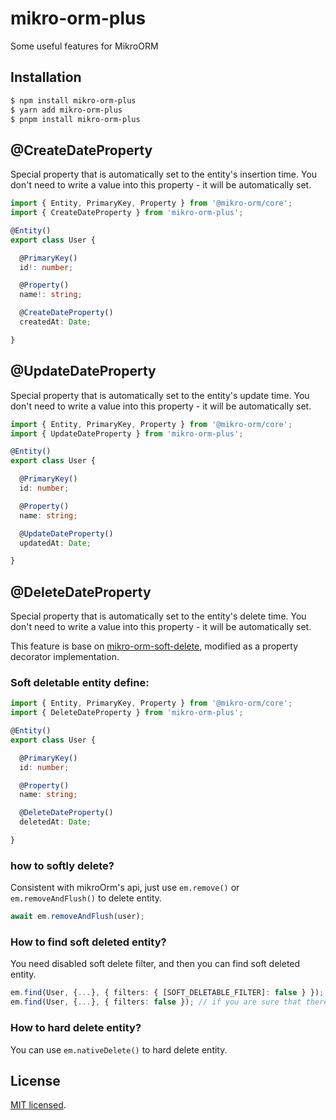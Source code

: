 # mikro-orm-plus
Some useful features for MikroORM

## Installation

```bash
$ npm install mikro-orm-plus
$ yarn add mikro-orm-plus
$ pnpm install mikro-orm-plus
```

## @CreateDateProperty
Special property that is automatically set to the entity's insertion time. You don't need to write a value into this property - it will be automatically set. 
```typescript
import { Entity, PrimaryKey, Property } from '@mikro-orm/core';
import { CreateDateProperty } from 'mikro-orm-plus';

@Entity()
export class User {

  @PrimaryKey()
  id!: number;

  @Property()
  name!: string;

  @CreateDateProperty()
  createdAt: Date;

}
```

## @UpdateDateProperty
Special property that is automatically set to the entity's update time. You don't need to write a value into this property - it will be automatically set. 
```typescript
import { Entity, PrimaryKey, Property } from '@mikro-orm/core';
import { UpdateDateProperty } from 'mikro-orm-plus';

@Entity()
export class User {

  @PrimaryKey()
  id: number;

  @Property()
  name: string;

  @UpdateDateProperty()
  updatedAt: Date;

}
```

## @DeleteDateProperty
Special property that is automatically set to the entity's delete time. You don't need to write a value into this property - it will be automatically set. 

This feature is base on [mikro-orm-soft-delete](https://github.com/TheNightmareX/mikro-orm-soft-delete), modified as a property decorator implementation.

### Soft deletable entity define: 
```typescript
import { Entity, PrimaryKey, Property } from '@mikro-orm/core';
import { DeleteDateProperty } from 'mikro-orm-plus';

@Entity()
export class User {

  @PrimaryKey()
  id: number;

  @Property()
  name: string;

  @DeleteDateProperty()
  deletedAt: Date;

}
```

### how to softly delete?
Consistent with mikroOrm's api, just use `em.remove()` or `em.removeAndFlush()` to delete entity.

```typescript
await em.removeAndFlush(user);
```
### How to find soft deleted entity?
You need disabled soft delete filter, and then you can find soft deleted entity.

```typescript
em.find(User, {...}, { filters: { [SOFT_DELETABLE_FILTER]: false } });
em.find(User, {...}, { filters: false }); // if you are sure that there are no other filters enabled
```
### How to hard delete entity?
You can use `em.nativeDelete()` to hard delete entity.

## License

[MIT licensed](LICENSE).
